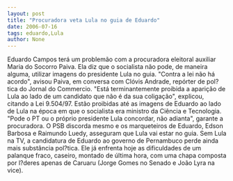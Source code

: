 ```yaml
---
layout: post
title: "Procuradora veta Lula no guia de Eduardo"
date: 2006-07-16
tags: eduardo,Lula
author: None
---
```

Eduardo Campos terá um problemão com a procuradora eleitoral auxiliar Maria do Socorro Paiva. Ela diz que o socialista não pode, de maneira alguma, utilizar imagens do presidente Lula no guia. \"Contra a lei não há acordo\", avisou Paiva, em conversa com Clóvis Andrade, repórter de pol?tica do Jornal do Commercio. \"Está terminantemente proibida a aparição de Lula ao lado de um candidato que não é da sua coligação\", explicou, citando a Lei 9.504/97. 
Estão proibidas até as imagens de Eduardo ao lado de Lula na época em que o socialista era ministro da Ciência e Tecnologia. \"Pode o PT ou o próprio presidente Lula concordar, não adianta\", garante a procuradora. O PSB discorda mesmo e os marqueteiros de Eduardo, Edson Barbosa e Raimundo Luedy, asseguram que Lula vai estar no guia.
Sem Lula na TV, a candidatura de Eduardo ao governo de Pernambuco perde ainda mais substância pol?tica. Ele já enfrenta hoje as dificuldades de um palanque fraco, caseiro, montado de última hora, com uma chapa composta
 por l?deres apenas de Caruaru (Jorge Gomes no Senado e João Lyra na vice). 